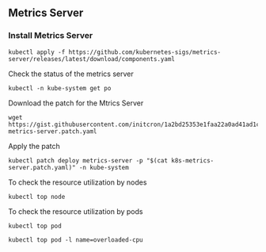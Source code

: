 ## Metrics Server

### Install Metrics Server 

```
kubectl apply -f https://github.com/kubernetes-sigs/metrics-server/releases/latest/download/components.yaml
```
Check the status of the metrics server
```
kubectl -n kube-system get po
```
Download the patch for the Mtrics Server
```
wget https://gist.githubusercontent.com/initcron/1a2bd25353e1faa22a0ad41ad1c01b62/raw/008e23f9fbf4d7e2cf79df1dd008de2f1db62a10/k8s-metrics-server.patch.yaml
```
Apply the patch
```
kubectl patch deploy metrics-server -p "$(cat k8s-metrics-server.patch.yaml)" -n kube-system
```
To check the resource utilization by nodes
```
kubectl top node
```
To check the resource utilization by pods
```
kubectl top pod
```
```
kubectl top pod -l name=overloaded-cpu
```



